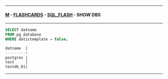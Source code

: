 
---

#### [M](https://github.com/ttltrk/TTT/blob/master/menu.md) - [FLASHCARDS](https://github.com/ttltrk/TTT/tree/master/FLASHCARDS/FLASHCARDS.md) - [SQL_FLASH](https://github.com/ttltrk/TTT/tree/master/FLASHCARDS/SQL_FLASH/SQL_FLASH.md) - SHOW DBS

---

```sql
SELECT datname
FROM pg_database
WHERE datistemplate = false;

datname  |
---------+
postgres |
test     |
testdb_01|
```

---
